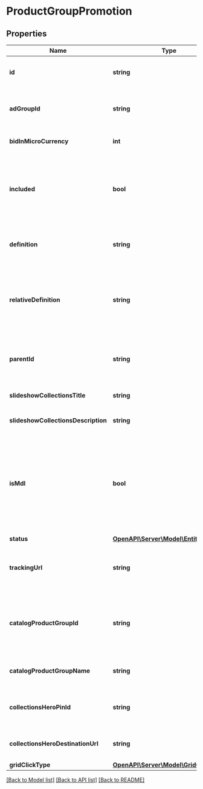 # ProductGroupPromotion

## Properties
Name | Type | Description | Notes
------------ | ------------- | ------------- | -------------
**id** | **string** | ID of the product group promotion. | [optional] 
**adGroupId** | **string** | ID of the ad group the product group belongs to. | [optional] 
**bidInMicroCurrency** | **int** | The bid in micro currency. | [optional] 
**included** | **bool** | True if the group is BIDDABLE, false if it should be EXCLUDED from serving ads. | [optional] 
**definition** | **string** | The full product group definition path | [optional] 
**relativeDefinition** | **string** | The definition of the product group, relative to its parent - an attribute name/value pair | [optional] 
**parentId** | **string** | The parent Product Group ID of this Product Group | [optional] 
**slideshowCollectionsTitle** | **string** | Slideshow Collections Title | [optional] 
**slideshowCollectionsDescription** | **string** | Slideshow Collections Description | [optional] 
**isMdl** | **bool** | If set to true products promoted in this product group will use the Mobile Deep Link specified in your catalog | [optional] 
**status** | [**OpenAPI\Server\Model\EntityStatus**](EntityStatus.md) |  | [optional] 
**trackingUrl** | **string** | Tracking template for proudct group promotions. 4000 limit | [optional] 
**catalogProductGroupId** | **string** | ID of the catalogs product group that this product group promotion references | [optional] 
**catalogProductGroupName** | **string** | Catalogs product group name | [optional] 
**collectionsHeroPinId** | **string** | Hero Pin ID if this PG is promoted as a Collection | [optional] 
**collectionsHeroDestinationUrl** | **string** | Collections Hero Destination Url | [optional] 
**gridClickType** | [**OpenAPI\Server\Model\GridClickType**](GridClickType.md) |  | [optional] 

[[Back to Model list]](../README.md#documentation-for-models) [[Back to API list]](../README.md#documentation-for-api-endpoints) [[Back to README]](../README.md)


